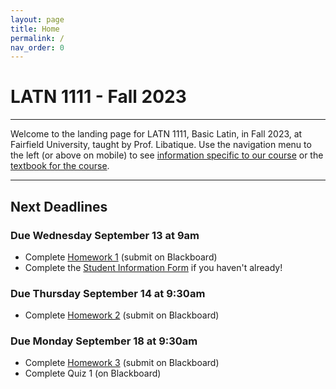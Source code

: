 ```yaml
---
layout: page
title: Home
permalink: /
nav_order: 0
---
```


# LATN 1111 - Fall 2023

***

Welcome to the landing page for LATN 1111, Basic Latin, in Fall 2023, at Fairfield University, taught by Prof. Libatique. Use the navigation menu to the left (or above on mobile) to see [information specific to our course](/course_info) or the [textbook for the course](/textbook).

***

## Next Deadlines

### Due Wednesday September 13 at 9am

* Complete [Homework 1](../homework/homework#homework-1-due-w-913) (submit on Blackboard)
* Complete the [Student Information Form](https://forms.gle/CDtFDXaZoGHU5Nk67) if you haven't already!

### Due Thursday September 14 at 9:30am

* Complete [Homework 2](../homework/homework#homework-2-due-r-914) (submit on Blackboard)

### Due Monday September 18 at 9:30am

* Complete [Homework 3](../homework/homework#homework-3-due-m-918) (submit on Blackboard)
* Complete Quiz 1 (on Blackboard)